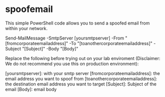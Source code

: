 # spoofemail
This simple PowerShell code allows you to send a spoofed email from within your network.

Send-MailMessage -SmtpServer [yoursmtpserver] -From "[fromcorporateemailaddress]" -To "[toanothercorporateemailaddress]" -Subject "[Subject]" -Body "[Body]"

Replace the following before trying out on your lab enviroment (Disclaimer: We do not recommend you use this on production environment):

[yoursmtpserver]: with your smtp server
[fromcorporateemailaddress]: the email address you want to spoof from
[toanothercorporateemailaddress]: the destination email address you want to target
[Subject]: Subject of the email
[Body]: email body
